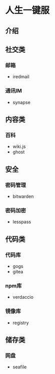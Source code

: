 <!--
 * @Description: 
 * @Version: 1.0.0
 * @Author: lax
 * @Date: 2022-08-23 16:30:55
 * @LastEditors: lax
 * @LastEditTime: 2022-08-23 16:40:24
 * @FilePath: \one-click-server\README.md
-->
# 人生一键服

## 介绍

## 社交类

### 邮箱
* iredmail

### 通讯IM
* synapse

## 内容类
### 百科
* wiki.js
* ghost

## 安全

### 密码管理

* bitwarden

### 密码加密
* lesspass
  
## 代码类

### 代码库

* gogs
* gitea

### npm库

* verdaccio

### 镜像库

* registry

## 储存类

### 网盘

* seafile
